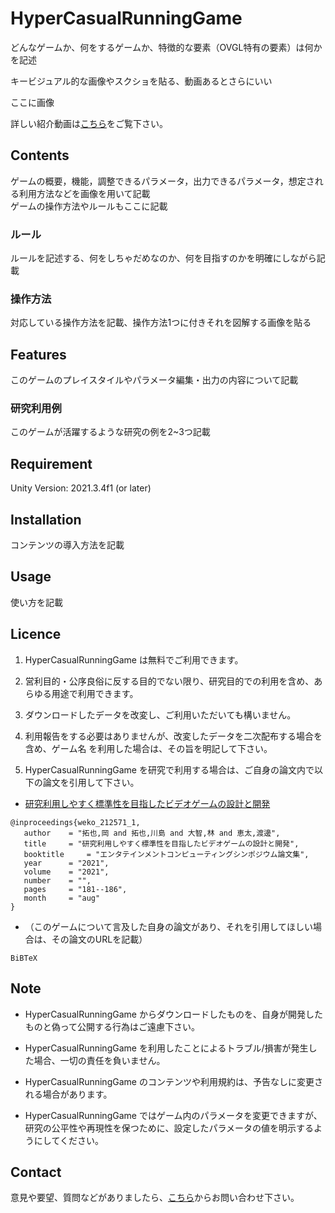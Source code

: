 # HyperCasualRunningGame

どんなゲームか、何をするゲームか、特徴的な要素（OVGL特有の要素）は何かを記述

キービジュアル的な画像やスクショを貼る、動画あるとさらにいい

ここに画像

詳しい紹介動画は[こちら]()をご覧下さい。

## Contents

ゲームの概要，機能，調整できるパラメータ，出力できるパラメータ，想定される利用方法などを画像を用いて記載  
ゲームの操作方法やルールもここに記載

### ルール

ルールを記述する、何をしちゃだめなのか、何を目指すのかを明確にしながら記載

### 操作方法

対応している操作方法を記載、操作方法1つに付きそれを図解する画像を貼る

## Features

このゲームのプレイスタイルやパラメータ編集・出力の内容について記載

### 研究利用例

このゲームが活躍するような研究の例を2~3つ記載

## Requirement

Unity Version: 2021.3.4f1 (or later)

## Installation

コンテンツの導入方法を記載

## Usage

使い方を記載

## Licence

1. HyperCasualRunningGame は無料でご利用できます。

2. 営利目的・公序良俗に反する目的でない限り、研究目的での利用を含め、あらゆる用途で利用できます。

3. ダウンロードしたデータを改変し、ご利用いただいても構いません。

4. 利用報告をする必要はありませんが、改変したデータを二次配布する場合を含め、ゲーム名 を利用した場合は、その旨を明記して下さい。

5. HyperCasualRunningGame を研究で利用する場合は、ご自身の論文内で以下の論文を引用して下さい。

- [研究利用しやすく標準性を目指したビデオゲームの設計と開発](http://id.nii.ac.jp/1001/00212465/)
```
@inproceedings{weko_212571_1,
   author	 = "拓也,岡 and 拓也,川島 and 大智,林 and 恵太,渡邊",
   title	 = "研究利用しやすく標準性を目指したビデオゲームの設計と開発",
   booktitle	 = "エンタテインメントコンピューティングシンポジウム論文集",
   year 	 = "2021",
   volume	 = "2021",
   number	 = "",
   pages	 = "181--186",
   month	 = "aug"
}
```

- （このゲームについて言及した自身の論文があり、それを引用してほしい場合は、その論文のURLを記載）
```
BiBTeX
```

## Note

- HyperCasualRunningGame からダウンロードしたものを、自身が開発したものと偽って公開する行為はご遠慮下さい。

- HyperCasualRunningGame を利用したことによるトラブル/損害が発生した場合、一切の責任を負いません。

- HyperCasualRunningGame のコンテンツや利用規約は、予告なしに変更される場合があります。

- HyperCasualRunningGame ではゲーム内のパラメータを変更できますが、研究の公平性や再現性を保つために、設定したパラメータの値を明示するようにしてください。

## Contact

意見や要望、質問などがありましたら、[こちら](https://open-video-game-library.github.io/info/contact/)からお問い合わせ下さい。
